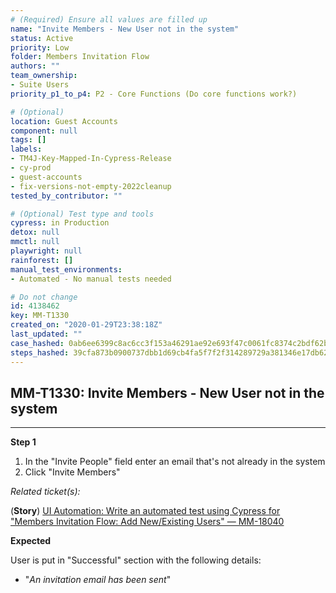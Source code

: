 ```yaml
---
# (Required) Ensure all values are filled up
name: "Invite Members - New User not in the system"
status: Active
priority: Low
folder: Members Invitation Flow
authors: ""
team_ownership:
- Suite Users
priority_p1_to_p4: P2 - Core Functions (Do core functions work?)

# (Optional)
location: Guest Accounts
component: null
tags: []
labels:
- TM4J-Key-Mapped-In-Cypress-Release
- cy-prod
- guest-accounts
- fix-versions-not-empty-2022cleanup
tested_by_contributor: ""

# (Optional) Test type and tools
cypress: in Production
detox: null
mmctl: null
playwright: null
rainforest: []
manual_test_environments:
- Automated - No manual tests needed

# Do not change
id: 4138462
key: MM-T1330
created_on: "2020-01-29T23:38:18Z"
last_updated: ""
case_hashed: 0ab6ee6399c8ac6cc3f153a46291ae92e693f47c0061fc8374c2bdf62b3233d941b08e722c1a9a57db1ff4f8d6675d0e
steps_hashed: 39cfa873b0900737dbb1d69cb4fa5f7f2f314289729a381346e17db622f8155b8ffde2ec9ff4cd41b9a1cd7210b87f85
---
```


<!-- (Auto-generated) Based on frontmatter's "key" and "name" -->

## MM-T1330: Invite Members - New User not in the system

---

**Step 1**

1. In the "Invite People" field enter an email that's not already in the system
2. Click "Invite Members"

_Related ticket(s):_

(**Story**) [UI Automation: Write an automated test using Cypress for "Members Invitation Flow: Add New/Existing Users" — MM-18040](https://mattermost.atlassian.net/browse/MM-18040)

**Expected**

User is put in "Successful" section with the following details:

- "_An invitation email has been sent_"
